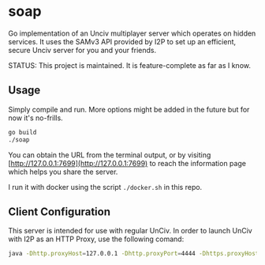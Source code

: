 # soap

Go implementation of an Unciv multiplayer server which operates on hidden services.
It uses the SAMv3 API provided by I2P to set up an efficient, secure Unciv server
for you and your friends.

STATUS: This project is maintained. It is feature-complete as far as I know.

Usage
-----

Simply compile and run. More options might be added in the future but for now it's
no-frills.

```sh
go build
./soap
```

You can obtain the URL from the terminal output, or by visiting [http://127.0.0.1:7699](http://127.0.0.1:7699)
to reach the information page which helps you share the server.

I run it with docker using the script `./docker.sh` in this repo.

Client Configuration
--------------------

This server is intended for use with regular UnCiv. In order to launch UnCiv with
I2P as an HTTP Proxy, use the following comand:

```sh
java -Dhttp.proxyHost=127.0.0.1 -Dhttp.proxyPort=4444 -Dhttps.proxyHost=127.0.0.1 -Dhttps.proxyPort=4444 -jar Unciv.jar
```
